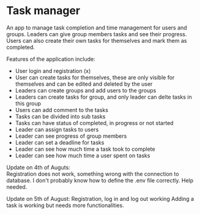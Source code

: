 # Task manager 
An app to manage task completion and time management for users and groups. Leaders can give group members tasks and see their progress. Users can also create their own tasks for themselves and mark them as completed. 

Features of the application include: 
- User login and registration (x)
- User can create tasks for themselves, these are only visible for themselves and can be edited and deleted by the user
- Leaders can create groups and add users to the groups
- Leaders can create tasks for group, and only leader can delte tasks in this group
- Users can add comment to the tasks 
- Tasks can be divided into sub tasks
- Tasks can have status of completed, in progress or not started
- Leader can assign tasks to users
- Leader can see progress of group members
- Leader can set a deadline for tasks
- Leader can see how much time a task took to complete
- Leader can see how much time a user spent on tasks

Update on 4th of Auguts:\
Registration does not work, something wrong with the connection to database.
I don't probably know how to define the .env file correctly. Help needed.

Update on 5th of August:
Registration, log in and log out working 
Adding a task is working but needs more functionalities.
